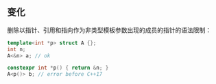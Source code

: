 ## 变化

删除以指针、引用和指向作为非类型模板参数出现的成员的指针的语法限制：

```cpp
template<int *p> struct A {};
int n;
A<&n> a; // ok

constexpr int *p() { return &n; }
A<p()> b; // error before C++17
```